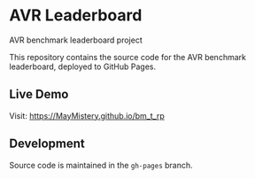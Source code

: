 # AVR Leaderboard

AVR benchmark leaderboard project

This repository contains the source code for the AVR benchmark leaderboard, deployed to GitHub Pages.

## Live Demo

Visit: https://MayMistery.github.io/bm_t_rp

## Development

Source code is maintained in the `gh-pages` branch.